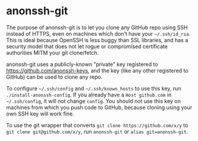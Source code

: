 anonssh-git
===========

The purpose of anonssh-git is to let you clone any GitHub repo using SSH instead of
HTTPS, even on machines which don't have your `~/.ssh/id_rsa`.  This is ideal
because OpenSSH is less buggy than SSL libraries, and has a security model
that does not let rogue or compromised certificate authorities MITM
your git clone/fetch.

anonssh-git uses a publicly-known "private" key registered to
https://github.com/anonssh-keys, and the key (like any other registered to GitHub)
can be used to clone any repo.

To configure `~/.ssh/config` and `~/.ssh/known_hosts` to use this key, run
`./install-anonssh-config`.  If you already have a `Host github.com` in
`~/.ssh/config`, it will not change `config`.  You should not use this key
on machines from which you push code to GitHub, because cloning using
your own SSH key will work fine.

To use the git wrapper that converts `git clone https://github.com/x/y` to
`git clone git@github.com/x/y`, run `anonssh-git` or `alias git=anonssh-git`.
